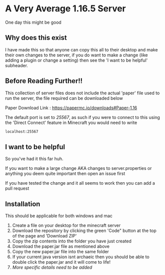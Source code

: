 # A Very Average 1.16.5 Server
One day this might be good
## Why does this exist
I have made this so that anyone can copy this all to their desktop and make their own changes to the server, if you do want to make a change (like adding a plugin or change a setting) then see the 'I want to be helpful' subheader.
## Before Reading Further!!
This collection of server files does not include the actual 'paper' file used to run the server, the file required can be downloaded below

Paper Download Link : https://papermc.io/downloads#Paper-1.16

The default port is set to *25567*, as such if you were to connect to this using the 'Direct Connect' feature in Minecraft you would need to write

```bash
localhost:25567
```

## I want to be helpful
So you've had it this far huh.

If you want to make a large change AKA changes to server.properties or anything you deem quite important then open an issue first

If you have tested the change and it all seems to work then you can add a pull request

## Installation

This should be applicable for both windows and mac

1. Create a file on your desktop for the minecraft server
2. Download the repository by clicking the green 'Code" button at the top of the page and 'Download ZIP'
3. Copy the zip contents into the folder you have just created
4. Download the paper.jar file as mentioned above
5. Copy the new paper.jar file into the same folder
6. If your current java version isnt archaeic then you should be able to double click the paper.jar and it will come to life!
7. *More specific details need to be added*
